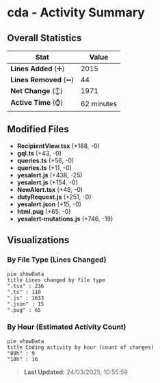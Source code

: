 # cda - Activity Summary 

## Overall Statistics

| Stat                   | Value                                                             |
| ---------------------- | ----------------------------------------------------------------- |
| **Lines Added** (➕)   | 2015                                          |
| **Lines Removed** (➖) | 44                                        |
| **Net Change** (↕)    | 1971                |
| **Active Time** (⌚)   | 62 minutes |


## Modified Files
- **RecipientView.tsx** (+188, -0)
- **gql.ts** (+43, -0)
- **queries.ts** (+56, -0)
- **queries.ts** (+11, -0)
- **yesalert.js** (+438, -25)
- **yesalert.js** (+154, -0)
- **NewAlert.tsx** (+48, -0)
- **dutyRequest.js** (+251, -0)
- **yesalert.json** (+15, -0)
- **html.pug** (+65, -0)
- **yesalert-mutations.js** (+746, -19)

## Visualizations

### By File Type (Lines Changed)

```mermaid
pie showData
title Lines changed by file type
".tsx" : 236
".ts" : 110
".js" : 1633
".json" : 15
".pug" : 65
```

### By Hour (Estimated Activity Count)

```mermaid
pie showData
title Coding activity by hour (count of changes)
"09h" : 9
"10h" : 16
```


> **Last Updated:** 24/03/2025, 10:55:59